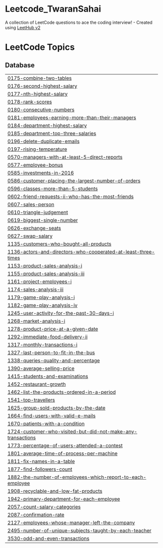 # Leetcode_TwaranSahai
A collection of LeetCode questions to ace the coding interview! - Created using [LeetHub v2](https://github.com/arunbhardwaj/LeetHub-2.0)

<!---LeetCode Topics Start-->
# LeetCode Topics
## Database
|  |
| ------- |
| [0175-combine-two-tables](https://github.com/twaran1998/Leetcode_TwaranSahai/tree/master/0175-combine-two-tables) |
| [0176-second-highest-salary](https://github.com/twaran1998/Leetcode_TwaranSahai/tree/master/0176-second-highest-salary) |
| [0177-nth-highest-salary](https://github.com/twaran1998/Leetcode_TwaranSahai/tree/master/0177-nth-highest-salary) |
| [0178-rank-scores](https://github.com/twaran1998/Leetcode_TwaranSahai/tree/master/0178-rank-scores) |
| [0180-consecutive-numbers](https://github.com/twaran1998/Leetcode_TwaranSahai/tree/master/0180-consecutive-numbers) |
| [0181-employees-earning-more-than-their-managers](https://github.com/twaran1998/Leetcode_TwaranSahai/tree/master/0181-employees-earning-more-than-their-managers) |
| [0184-department-highest-salary](https://github.com/twaran1998/Leetcode_TwaranSahai/tree/master/0184-department-highest-salary) |
| [0185-department-top-three-salaries](https://github.com/twaran1998/Leetcode_TwaranSahai/tree/master/0185-department-top-three-salaries) |
| [0196-delete-duplicate-emails](https://github.com/twaran1998/Leetcode_TwaranSahai/tree/master/0196-delete-duplicate-emails) |
| [0197-rising-temperature](https://github.com/twaran1998/Leetcode_TwaranSahai/tree/master/0197-rising-temperature) |
| [0570-managers-with-at-least-5-direct-reports](https://github.com/twaran1998/Leetcode_TwaranSahai/tree/master/0570-managers-with-at-least-5-direct-reports) |
| [0577-employee-bonus](https://github.com/twaran1998/Leetcode_TwaranSahai/tree/master/0577-employee-bonus) |
| [0585-investments-in-2016](https://github.com/twaran1998/Leetcode_TwaranSahai/tree/master/0585-investments-in-2016) |
| [0586-customer-placing-the-largest-number-of-orders](https://github.com/twaran1998/Leetcode_TwaranSahai/tree/master/0586-customer-placing-the-largest-number-of-orders) |
| [0596-classes-more-than-5-students](https://github.com/twaran1998/Leetcode_TwaranSahai/tree/master/0596-classes-more-than-5-students) |
| [0602-friend-requests-ii-who-has-the-most-friends](https://github.com/twaran1998/Leetcode_TwaranSahai/tree/master/0602-friend-requests-ii-who-has-the-most-friends) |
| [0607-sales-person](https://github.com/twaran1998/Leetcode_TwaranSahai/tree/master/0607-sales-person) |
| [0610-triangle-judgement](https://github.com/twaran1998/Leetcode_TwaranSahai/tree/master/0610-triangle-judgement) |
| [0619-biggest-single-number](https://github.com/twaran1998/Leetcode_TwaranSahai/tree/master/0619-biggest-single-number) |
| [0626-exchange-seats](https://github.com/twaran1998/Leetcode_TwaranSahai/tree/master/0626-exchange-seats) |
| [0627-swap-salary](https://github.com/twaran1998/Leetcode_TwaranSahai/tree/master/0627-swap-salary) |
| [1135-customers-who-bought-all-products](https://github.com/twaran1998/Leetcode_TwaranSahai/tree/master/1135-customers-who-bought-all-products) |
| [1136-actors-and-directors-who-cooperated-at-least-three-times](https://github.com/twaran1998/Leetcode_TwaranSahai/tree/master/1136-actors-and-directors-who-cooperated-at-least-three-times) |
| [1153-product-sales-analysis-i](https://github.com/twaran1998/Leetcode_TwaranSahai/tree/master/1153-product-sales-analysis-i) |
| [1155-product-sales-analysis-iii](https://github.com/twaran1998/Leetcode_TwaranSahai/tree/master/1155-product-sales-analysis-iii) |
| [1161-project-employees-i](https://github.com/twaran1998/Leetcode_TwaranSahai/tree/master/1161-project-employees-i) |
| [1174-sales-analysis-iii](https://github.com/twaran1998/Leetcode_TwaranSahai/tree/master/1174-sales-analysis-iii) |
| [1179-game-play-analysis-i](https://github.com/twaran1998/Leetcode_TwaranSahai/tree/master/1179-game-play-analysis-i) |
| [1182-game-play-analysis-iv](https://github.com/twaran1998/Leetcode_TwaranSahai/tree/master/1182-game-play-analysis-iv) |
| [1245-user-activity-for-the-past-30-days-i](https://github.com/twaran1998/Leetcode_TwaranSahai/tree/master/1245-user-activity-for-the-past-30-days-i) |
| [1268-market-analysis-i](https://github.com/twaran1998/Leetcode_TwaranSahai/tree/master/1268-market-analysis-i) |
| [1278-product-price-at-a-given-date](https://github.com/twaran1998/Leetcode_TwaranSahai/tree/master/1278-product-price-at-a-given-date) |
| [1292-immediate-food-delivery-ii](https://github.com/twaran1998/Leetcode_TwaranSahai/tree/master/1292-immediate-food-delivery-ii) |
| [1317-monthly-transactions-i](https://github.com/twaran1998/Leetcode_TwaranSahai/tree/master/1317-monthly-transactions-i) |
| [1327-last-person-to-fit-in-the-bus](https://github.com/twaran1998/Leetcode_TwaranSahai/tree/master/1327-last-person-to-fit-in-the-bus) |
| [1338-queries-quality-and-percentage](https://github.com/twaran1998/Leetcode_TwaranSahai/tree/master/1338-queries-quality-and-percentage) |
| [1390-average-selling-price](https://github.com/twaran1998/Leetcode_TwaranSahai/tree/master/1390-average-selling-price) |
| [1415-students-and-examinations](https://github.com/twaran1998/Leetcode_TwaranSahai/tree/master/1415-students-and-examinations) |
| [1452-restaurant-growth](https://github.com/twaran1998/Leetcode_TwaranSahai/tree/master/1452-restaurant-growth) |
| [1462-list-the-products-ordered-in-a-period](https://github.com/twaran1998/Leetcode_TwaranSahai/tree/master/1462-list-the-products-ordered-in-a-period) |
| [1541-top-travellers](https://github.com/twaran1998/Leetcode_TwaranSahai/tree/master/1541-top-travellers) |
| [1625-group-sold-products-by-the-date](https://github.com/twaran1998/Leetcode_TwaranSahai/tree/master/1625-group-sold-products-by-the-date) |
| [1664-find-users-with-valid-e-mails](https://github.com/twaran1998/Leetcode_TwaranSahai/tree/master/1664-find-users-with-valid-e-mails) |
| [1670-patients-with-a-condition](https://github.com/twaran1998/Leetcode_TwaranSahai/tree/master/1670-patients-with-a-condition) |
| [1724-customer-who-visited-but-did-not-make-any-transactions](https://github.com/twaran1998/Leetcode_TwaranSahai/tree/master/1724-customer-who-visited-but-did-not-make-any-transactions) |
| [1773-percentage-of-users-attended-a-contest](https://github.com/twaran1998/Leetcode_TwaranSahai/tree/master/1773-percentage-of-users-attended-a-contest) |
| [1801-average-time-of-process-per-machine](https://github.com/twaran1998/Leetcode_TwaranSahai/tree/master/1801-average-time-of-process-per-machine) |
| [1811-fix-names-in-a-table](https://github.com/twaran1998/Leetcode_TwaranSahai/tree/master/1811-fix-names-in-a-table) |
| [1877-find-followers-count](https://github.com/twaran1998/Leetcode_TwaranSahai/tree/master/1877-find-followers-count) |
| [1882-the-number-of-employees-which-report-to-each-employee](https://github.com/twaran1998/Leetcode_TwaranSahai/tree/master/1882-the-number-of-employees-which-report-to-each-employee) |
| [1908-recyclable-and-low-fat-products](https://github.com/twaran1998/Leetcode_TwaranSahai/tree/master/1908-recyclable-and-low-fat-products) |
| [1942-primary-department-for-each-employee](https://github.com/twaran1998/Leetcode_TwaranSahai/tree/master/1942-primary-department-for-each-employee) |
| [2057-count-salary-categories](https://github.com/twaran1998/Leetcode_TwaranSahai/tree/master/2057-count-salary-categories) |
| [2087-confirmation-rate](https://github.com/twaran1998/Leetcode_TwaranSahai/tree/master/2087-confirmation-rate) |
| [2127-employees-whose-manager-left-the-company](https://github.com/twaran1998/Leetcode_TwaranSahai/tree/master/2127-employees-whose-manager-left-the-company) |
| [2495-number-of-unique-subjects-taught-by-each-teacher](https://github.com/twaran1998/Leetcode_TwaranSahai/tree/master/2495-number-of-unique-subjects-taught-by-each-teacher) |
| [3530-odd-and-even-transactions](https://github.com/twaran1998/Leetcode_TwaranSahai/tree/master/3530-odd-and-even-transactions) |
<!---LeetCode Topics End-->